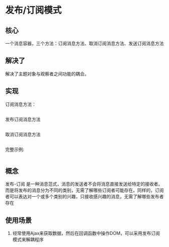 # 发布/订阅模式

## 核心

一个消息容器，三个方法：订阅消息方法、取消订阅消息方法、发送订阅消息方法 

## 解决了
解决了主题对象与观察者之间功能的耦合。

## 实现
订阅消息方法：

```

```
发布订阅消息方法

```

```

取消订阅消息方法

```

```

完整示例:

```

```

## 概念

发布-订阅 是一种消息范式，消息的发送者不会将消息直接发送给特定的接收者。而是将发布的消息分为不同的类别，无需了解哪些订阅者可能存在。同样的，订阅者可以表达对一个或多个类别的兴趣，只接收感兴趣的消息，无需了解哪些发布者存在

## 使用场景

1. 经常使用Ajax来获取数据，然后在回调函数中操作DOM，可以采用发布订阅模式来解耦程序